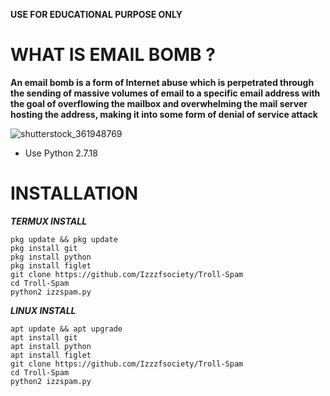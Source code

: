 __USE FOR EDUCATIONAL PURPOSE ONLY__


# WHAT IS EMAIL BOMB ?




__An email bomb is a form of Internet abuse which is perpetrated through the sending of massive volumes of email to a specific email address with the goal of overflowing the mailbox and overwhelming the mail server hosting the address, making it into some form of denial of service attack__

![shutterstock_361948769](https://user-images.githubusercontent.com/89311774/130358575-4e108423-b888-4c18-a22f-94cf9a6907de.jpg)




* Use Python 2.7.18




# INSTALLATION 


*__TERMUX INSTALL__*

    pkg update && pkg update
    pkg install git
    pkg install python
    pkg install figlet
    git clone https://github.com/Izzzfsociety/Troll-Spam
    cd Troll-Spam
    python2 izzspam.py
    
    
*__LINUX INSTALL__*

    apt update && apt upgrade
    apt install git
    apt install python
    apt install figlet
    git clone https://github.com/Izzzfsociety/Troll-Spam
    cd Troll-Spam
    python2 izzspam.py

